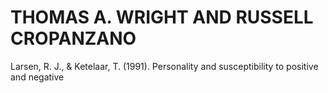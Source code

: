 # THOMAS A. WRIGHT AND RUSSELL CROPANZANO

Larsen, R. J., & Ketelaar, T. (1991). Personality and susceptibility to positive and negative